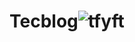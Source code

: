 # Tecblog![tfyft](https://user-images.githubusercontent.com/109106082/196282899-da0a1edd-5d11-49ec-b91e-1bb591947957.PNG)
